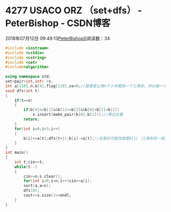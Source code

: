 # 4277 USACO ORZ （set+dfs） - PeterBishop - CSDN博客





2018年07月12日 09:49:13[PeterBishop0](https://me.csdn.net/qq_40061421)阅读数：34








```cpp
#include <iostream>
#include <cstdio>
#include <cstring>
#include <set>
#include<algorithm>
 
using namespace std;
set<pair<int,int> >s;
int a[110],n,b[4],flag[110],co=0;//题意是让用n个小木棍拼一个三角形，所以每一个边可能要用m个小木棍，dfs暴力搜索
void dfs(int t)
{
    if(t==n)
    {
        if(b[0]<=b[1]&&b[1]<=b[2]&&b[0]+b[1]>b[2])
            s.insert(make_pair(b[0],b[1]));//等边去重
        return;
    }
    for(int i=0;i<3;i++)
    {
        b[i]+=a[t];dfs(t+1);b[i]-=a[t];//这里的可能性就是b[i]（三角形的一班）是否要加上a[t]（小木棍长度）
    }
}
int main()
{
    int t;cin>>t;
    while(t--)
    {
        cin>>n;s.clear();
        for(int i=0;i<n;i++)cin>>a[i];
        sort(a,a+n);
        dfs(0);
        cout<<s.size()<<endl;
    }
}
```




